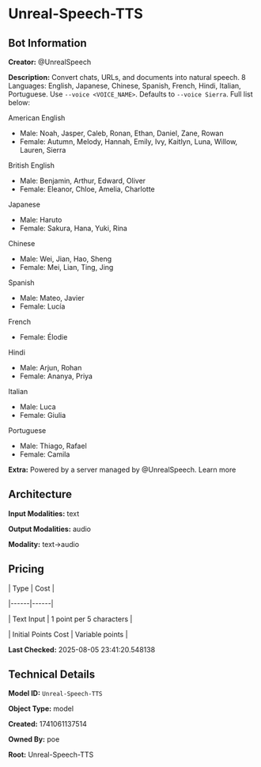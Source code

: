 # Unreal-Speech-TTS

## Bot Information

**Creator:** @UnrealSpeech

**Description:** Convert chats, URLs, and documents into natural speech. 8 Languages: English, Japanese, Chinese, Spanish, French, Hindi, Italian, Portuguese. Use `--voice <VOICE_NAME>`. Defaults to `--voice Sierra`. Full list below:

American English
- Male: Noah, Jasper, Caleb, Ronan, Ethan, Daniel, Zane, Rowan
- Female: Autumn, Melody, Hannah, Emily, Ivy, Kaitlyn, Luna, Willow, Lauren, Sierra

British English
- Male: Benjamin, Arthur, Edward, Oliver
- Female: Eleanor, Chloe, Amelia, Charlotte

Japanese
- Male: Haruto
- Female: Sakura, Hana, Yuki, Rina

Chinese
- Male: Wei, Jian, Hao, Sheng
- Female: Mei, Lian, Ting, Jing

Spanish
- Male: Mateo, Javier
- Female: Lucía

French
- Female: Élodie

Hindi
- Male: Arjun, Rohan
- Female: Ananya, Priya

Italian
- Male: Luca
- Female: Giulia

Portuguese
- Male: Thiago, Rafael
- Female: Camila

**Extra:** Powered by a server managed by @UnrealSpeech. Learn more


## Architecture

**Input Modalities:** text

**Output Modalities:** audio

**Modality:** text->audio


## Pricing

| Type | Cost |

|------|------|

| Text Input | 1 point per 5 characters |

| Initial Points Cost | Variable points |


**Last Checked:** 2025-08-05 23:41:20.548138


## Technical Details

**Model ID:** `Unreal-Speech-TTS`

**Object Type:** model

**Created:** 1741061137514

**Owned By:** poe

**Root:** Unreal-Speech-TTS
